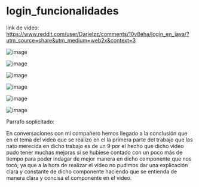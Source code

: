 # login_funcionalidades

link de video:
https://www.reddit.com/user/Darielzz/comments/10v8eha/login_en_java/?utm_source=share&utm_medium=web2x&context=3 

![image](https://user-images.githubusercontent.com/117754199/217004048-3f851bda-12d7-489e-8470-1aae099d8750.png)

![image](https://user-images.githubusercontent.com/117754199/217004201-fbd271a2-5325-44d1-a651-123a56242452.png)

![image](https://user-images.githubusercontent.com/117754199/217005576-e557fea3-bf40-4b27-9159-4ff488170847.png)

![image](https://user-images.githubusercontent.com/117754199/217005105-26f0f01c-7501-4519-8aef-61814b04e97d.png)

![image](https://user-images.githubusercontent.com/117754199/217005254-40f9d3d6-49e9-4da1-9011-973e407ef566.png)

![image](https://user-images.githubusercontent.com/117754199/217005306-648c8ef6-51c0-4732-8742-045bdb81a07b.png)


Parrafo soplicitado:

En conversaciones con mi compañero hemos llegado a la conclusión que en el tema del video que se realizo en el la primera parte del trabajo que las nato merecida en dicho trabajo es de un 9 por el hecho que dicho video pudo tener muchas mejoras si se hubiese contado con un poco más de tiempo para poder indagar de mejor manera en dicho componente que nos tocó, ya que a la hora de realizar el video no pudimos dar una explicación clara y constante de dicho componente haciendo que se entienda de manera clara y concisa el componente en el video.

